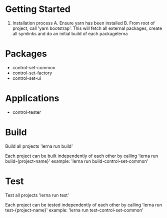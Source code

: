 # Getting Started
1.	Installation process 
    A. Ensure yarn has been installed
    B. From root of project, call 'yarn bootstrap'.  This will fetch all external packages, create all symlinks and do an initial build of each packagelerna 


# Packages
* control-set-common
* control-set-factory
* control-set-ui

# Applications
* control-tester

# Build
Build all projects 'lerna run build'

Each project can be built independently of each other by calling 'lerna run bulid-{project-name}' example: 'lerna run build-control-set-common'

# Test
Test all projects 'lerna run test'

Each project can be tested independently of each other by calling 'lerna run test-{project-name}' example: 'lerna run test-control-set-common'
